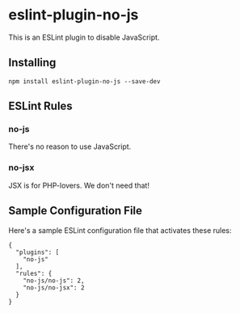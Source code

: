 # eslint-plugin-no-js

This is an ESLint plugin to disable JavaScript.

## Installing

`npm install eslint-plugin-no-js --save-dev`

## ESLint Rules

### no-js

There's no reason to use JavaScript.

### no-jsx

JSX is for PHP-lovers. We don't need that!

## Sample Configuration File

Here's a sample ESLint configuration file that activates these rules:

```
{
  "plugins": [
    "no-js"
  ],
  "rules": {
    "no-js/no-js": 2,
    "no-js/no-jsx": 2
  }
}
```
